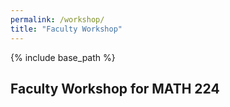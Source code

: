 ```yaml
---
permalink: /workshop/
title: "Faculty Workshop"
---
```

  
{% include base_path %}

## Faculty Workshop for MATH 224

